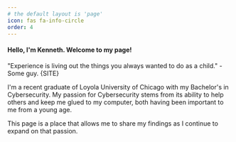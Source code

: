 ```yaml
---
# the default layout is 'page'
icon: fas fa-info-circle
order: 4
---
```


#### Hello, I'm Kenneth. Welcome to my page!

"Experience is living out the things you always wanted to do as a child." - Some guy. {SITE} 

I'm a recent graduate of Loyola University of Chicago with my Bachelor's in Cybersecurity. My passion for Cybersecurity stems from its ability to help others and keep me glued to my computer, both having been important to me from a young age. 

This page is a place that allows me to share my findings as I continue to expand on that passion. 
